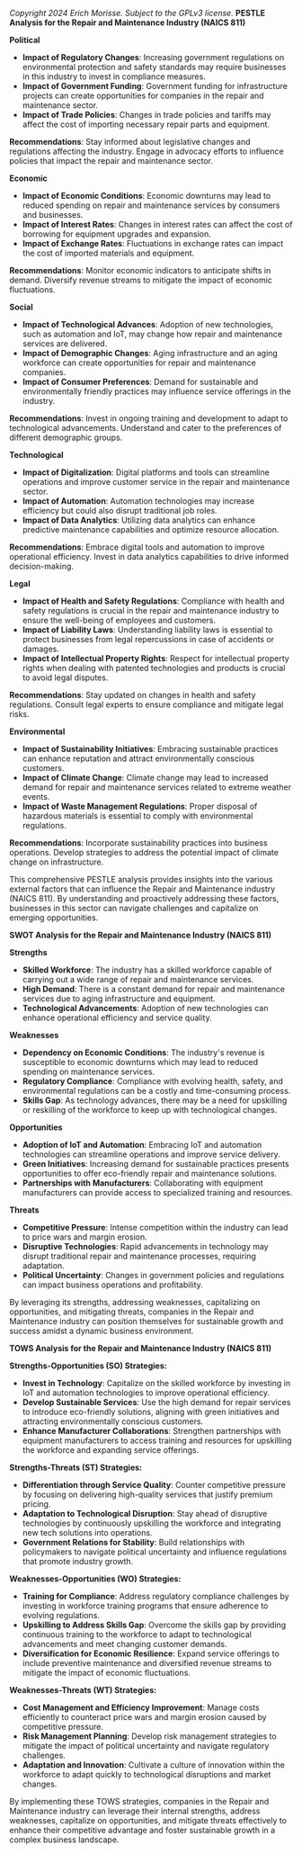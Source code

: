 *Copyright 2024 Erich Morisse.  Subject to the GPLv3 license.*
**PESTLE Analysis for the Repair and Maintenance Industry (NAICS 811)**

**Political**
- **Impact of Regulatory Changes**: Increasing government regulations on environmental protection and safety standards may require businesses in this industry to invest in compliance measures.
- **Impact of Government Funding**: Government funding for infrastructure projects can create opportunities for companies in the repair and maintenance sector.
- **Impact of Trade Policies**: Changes in trade policies and tariffs may affect the cost of importing necessary repair parts and equipment.
  
**Recommendations**: Stay informed about legislative changes and regulations affecting the industry. Engage in advocacy efforts to influence policies that impact the repair and maintenance sector.

**Economic**
- **Impact of Economic Conditions**: Economic downturns may lead to reduced spending on repair and maintenance services by consumers and businesses.
- **Impact of Interest Rates**: Changes in interest rates can affect the cost of borrowing for equipment upgrades and expansion.
- **Impact of Exchange Rates**: Fluctuations in exchange rates can impact the cost of imported materials and equipment.

**Recommendations**: Monitor economic indicators to anticipate shifts in demand. Diversify revenue streams to mitigate the impact of economic fluctuations.

**Social**
- **Impact of Technological Advances**: Adoption of new technologies, such as automation and IoT, may change how repair and maintenance services are delivered.
- **Impact of Demographic Changes**: Aging infrastructure and an aging workforce can create opportunities for repair and maintenance companies.
- **Impact of Consumer Preferences**: Demand for sustainable and environmentally friendly practices may influence service offerings in the industry.

**Recommendations**: Invest in ongoing training and development to adapt to technological advancements. Understand and cater to the preferences of different demographic groups.

**Technological**
- **Impact of Digitalization**: Digital platforms and tools can streamline operations and improve customer service in the repair and maintenance sector.
- **Impact of Automation**: Automation technologies may increase efficiency but could also disrupt traditional job roles.
- **Impact of Data Analytics**: Utilizing data analytics can enhance predictive maintenance capabilities and optimize resource allocation.

**Recommendations**: Embrace digital tools and automation to improve operational efficiency. Invest in data analytics capabilities to drive informed decision-making.

**Legal**
- **Impact of Health and Safety Regulations**: Compliance with health and safety regulations is crucial in the repair and maintenance industry to ensure the well-being of employees and customers.
- **Impact of Liability Laws**: Understanding liability laws is essential to protect businesses from legal repercussions in case of accidents or damages.
- **Impact of Intellectual Property Rights**: Respect for intellectual property rights when dealing with patented technologies and products is crucial to avoid legal disputes.

**Recommendations**: Stay updated on changes in health and safety regulations. Consult legal experts to ensure compliance and mitigate legal risks.

**Environmental**
- **Impact of Sustainability Initiatives**: Embracing sustainable practices can enhance reputation and attract environmentally conscious customers.
- **Impact of Climate Change**: Climate change may lead to increased demand for repair and maintenance services related to extreme weather events.
- **Impact of Waste Management Regulations**: Proper disposal of hazardous materials is essential to comply with environmental regulations.

**Recommendations**: Incorporate sustainability practices into business operations. Develop strategies to address the potential impact of climate change on infrastructure.

This comprehensive PESTLE analysis provides insights into the various external factors that can influence the Repair and Maintenance industry (NAICS 811). By understanding and proactively addressing these factors, businesses in this sector can navigate challenges and capitalize on emerging opportunities.

**SWOT Analysis for the Repair and Maintenance Industry (NAICS 811)**

**Strengths**
- **Skilled Workforce**: The industry has a skilled workforce capable of carrying out a wide range of repair and maintenance services.
- **High Demand**: There is a constant demand for repair and maintenance services due to aging infrastructure and equipment.
- **Technological Advancements**: Adoption of new technologies can enhance operational efficiency and service quality.

**Weaknesses**
- **Dependency on Economic Conditions**: The industry's revenue is susceptible to economic downturns which may lead to reduced spending on maintenance services.
- **Regulatory Compliance**: Compliance with evolving health, safety, and environmental regulations can be a costly and time-consuming process.
- **Skills Gap**: As technology advances, there may be a need for upskilling or reskilling of the workforce to keep up with technological changes.

**Opportunities**
- **Adoption of IoT and Automation**: Embracing IoT and automation technologies can streamline operations and improve service delivery.
- **Green Initiatives**: Increasing demand for sustainable practices presents opportunities to offer eco-friendly repair and maintenance solutions.
- **Partnerships with Manufacturers**: Collaborating with equipment manufacturers can provide access to specialized training and resources.

**Threats**
- **Competitive Pressure**: Intense competition within the industry can lead to price wars and margin erosion.
- **Disruptive Technologies**: Rapid advancements in technology may disrupt traditional repair and maintenance processes, requiring adaptation.
- **Political Uncertainty**: Changes in government policies and regulations can impact business operations and profitability.

By leveraging its strengths, addressing weaknesses, capitalizing on opportunities, and mitigating threats, companies in the Repair and Maintenance industry can position themselves for sustainable growth and success amidst a dynamic business environment.

**TOWS Analysis for the Repair and Maintenance Industry (NAICS 811)**

**Strengths-Opportunities (SO) Strategies:**
- **Invest in Technology**: Capitalize on the skilled workforce by investing in IoT and automation technologies to improve operational efficiency.
- **Develop Sustainable Services**: Use the high demand for repair services to introduce eco-friendly solutions, aligning with green initiatives and attracting environmentally conscious customers.
- **Enhance Manufacturer Collaborations**: Strengthen partnerships with equipment manufacturers to access training and resources for upskilling the workforce and expanding service offerings.

**Strengths-Threats (ST) Strategies:**
- **Differentiation through Service Quality**: Counter competitive pressure by focusing on delivering high-quality services that justify premium pricing.
- **Adaptation to Technological Disruption**: Stay ahead of disruptive technologies by continuously upskilling the workforce and integrating new tech solutions into operations.
- **Government Relations for Stability**: Build relationships with policymakers to navigate political uncertainty and influence regulations that promote industry growth.

**Weaknesses-Opportunities (WO) Strategies:**
- **Training for Compliance**: Address regulatory compliance challenges by investing in workforce training programs that ensure adherence to evolving regulations.
- **Upskilling to Address Skills Gap**: Overcome the skills gap by providing continuous training to the workforce to adapt to technological advancements and meet changing customer demands.
- **Diversification for Economic Resilience**: Expand service offerings to include preventive maintenance and diversified revenue streams to mitigate the impact of economic fluctuations.

**Weaknesses-Threats (WT) Strategies:**
- **Cost Management and Efficiency Improvement**: Manage costs efficiently to counteract price wars and margin erosion caused by competitive pressure.
- **Risk Management Planning**: Develop risk management strategies to mitigate the impact of political uncertainty and navigate regulatory challenges.
- **Adaptation and Innovation**: Cultivate a culture of innovation within the workforce to adapt quickly to technological disruptions and market changes.

By implementing these TOWS strategies, companies in the Repair and Maintenance industry can leverage their internal strengths, address weaknesses, capitalize on opportunities, and mitigate threats effectively to enhance their competitive advantage and foster sustainable growth in a complex business landscape.

